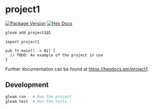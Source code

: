 # project1

[![Package Version](https://img.shields.io/hexpm/v/project1)](https://hex.pm/packages/project1)
[![Hex Docs](https://img.shields.io/badge/hex-docs-ffaff3)](https://hexdocs.pm/project1/)

```sh
gleam add project1@1
```
```gleam
import project1

pub fn main() -> Nil {
  // TODO: An example of the project in use
}
```

Further documentation can be found at <https://hexdocs.pm/project1>.

## Development

```sh
gleam run   # Run the project
gleam test  # Run the tests
```
